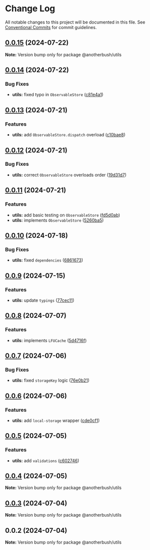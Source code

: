 # Change Log

All notable changes to this project will be documented in this file.
See [Conventional Commits](https://conventionalcommits.org) for commit guidelines.

## [0.0.15](https://github.com/anotherbush/utils/compare/@anotherbush/utils@0.0.14...@anotherbush/utils@0.0.15) (2024-07-22)

**Note:** Version bump only for package @anotherbush/utils





## [0.0.14](https://github.com/anotherbush/utils/compare/@anotherbush/utils@0.0.13...@anotherbush/utils@0.0.14) (2024-07-22)


### Bug Fixes

* **utils:** fixed typo in `ObservableStore` ([c81e4a1](https://github.com/anotherbush/utils/commit/c81e4a13ac0d46d11097ec46651d58a8c5e5496e))





## [0.0.13](https://github.com/anotherbush/utils/compare/@anotherbush/utils@0.0.12...@anotherbush/utils@0.0.13) (2024-07-21)


### Features

* **utils:** add `ObservableStore.dispatch` overload ([c10bae8](https://github.com/anotherbush/utils/commit/c10bae88dc01ed636f649d601c23e7121dce5bf6))





## [0.0.12](https://github.com/anotherbush/utils/compare/@anotherbush/utils@0.0.11...@anotherbush/utils@0.0.12) (2024-07-21)


### Bug Fixes

* **utils:** correct `ObservableStore` overloads order ([19d31d7](https://github.com/anotherbush/utils/commit/19d31d7599595031e75270dfaaeb57a5bcf4f523))





## [0.0.11](https://github.com/anotherbush/utils/compare/@anotherbush/utils@0.0.10...@anotherbush/utils@0.0.11) (2024-07-21)


### Features

* **utils:** add basic testing on `ObservableStore` ([fd5d0ab](https://github.com/anotherbush/utils/commit/fd5d0ab1cb1096862e9527bee9c1597d647cf6ce))
* **utils:** implements `ObservableStore` ([5260ba5](https://github.com/anotherbush/utils/commit/5260ba5b3ad125690e375fa832aadff3e0a69b41))





## [0.0.10](https://github.com/anotherbush/utils/compare/@anotherbush/utils@0.0.9...@anotherbush/utils@0.0.10) (2024-07-18)


### Bug Fixes

* **utils:** fixed `dependencies` ([6861673](https://github.com/anotherbush/utils/commit/6861673a8fd05eb589d98db2da87e73f54cf0d0d))





## [0.0.9](https://github.com/anotherbush/utils/compare/@anotherbush/utils@0.0.8...@anotherbush/utils@0.0.9) (2024-07-15)


### Features

* **utils:** update `typings` ([77cec11](https://github.com/anotherbush/utils/commit/77cec1197b10a141373ad6b3ff25eceb6f55782c))





## [0.0.8](https://github.com/anotherbush/utils/compare/@anotherbush/utils@0.0.7...@anotherbush/utils@0.0.8) (2024-07-07)


### Features

* **utils:** implements `LFUCache` ([5d4716f](https://github.com/anotherbush/utils/commit/5d4716f029a7c363c768a6e862b6ced365ab0f7a))





## [0.0.7](https://github.com/anotherbush/utils/compare/@anotherbush/utils@0.0.6...@anotherbush/utils@0.0.7) (2024-07-06)


### Bug Fixes

* **utils:** fixed `storageKey` logic ([76e0b21](https://github.com/anotherbush/utils/commit/76e0b21a3cad94abd91f82961babe6cdc46f7a82))





## [0.0.6](https://github.com/anotherbush/utils/compare/@anotherbush/utils@0.0.5...@anotherbush/utils@0.0.6) (2024-07-06)


### Features

* **utils:** add `local-storage` wrapper ([cde0cf1](https://github.com/anotherbush/utils/commit/cde0cf1e8461d8952a6328a229256f5288cc4b27))





## [0.0.5](https://github.com/anotherbush/utils/compare/@anotherbush/utils@0.0.4...@anotherbush/utils@0.0.5) (2024-07-05)


### Features

* **utils:** add `validations` ([c602746](https://github.com/anotherbush/utils/commit/c6027464072a05c25f24d1854fa50acec5f6b2d4))





## [0.0.4](https://github.com/anotherbush/utils/compare/@anotherbush/utils@0.0.3...@anotherbush/utils@0.0.4) (2024-07-05)

**Note:** Version bump only for package @anotherbush/utils





## [0.0.3](https://github.com/anotherbush/utils/compare/@anotherbush/utils@0.0.2...@anotherbush/utils@0.0.3) (2024-07-04)

**Note:** Version bump only for package @anotherbush/utils





## 0.0.2 (2024-07-04)

**Note:** Version bump only for package @anotherbush/utils
